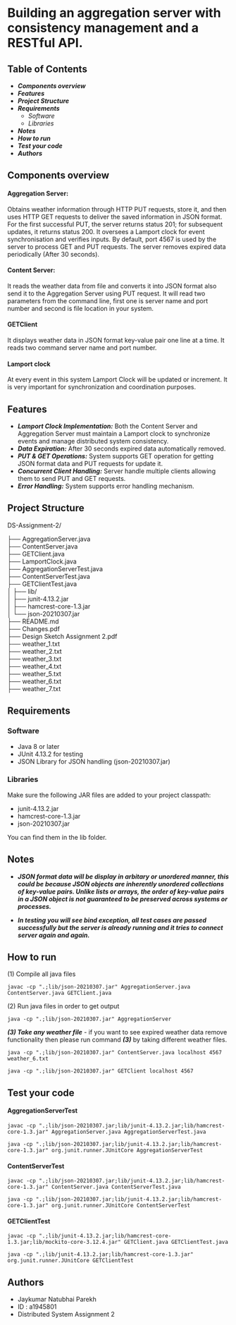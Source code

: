 
# Building an aggregation server with consistency management and a RESTful API.

## Table of Contents

- ***Components overview***
- ***Features***
- ***Project Structure***
- ***Requirements***
    - _Software_
    - _Libraries_ 
- ***Notes***
- ***How to run***
- ***Test your code***
- ***Authors***

## Components overview

#### Aggregation Server: 
Obtains weather information through HTTP PUT requests, store it, and then uses HTTP GET requests to deliver the saved information in JSON format. For the first successful PUT, the server returns status 201; for subsequent updates, it returns status 200. It oversees a Lamport clock for event synchronisation and verifies inputs. By default, port 4567 is used by the server to process GET and PUT requests. The server removes expired data periodically (After 30 seconds).

#### Content Server:
It reads the weather data from file and converts it into JSON format also send it to the Aggregation Server using PUT request. It will read two parameters from the command line, first one is server name and port number and second is file location in your system.

#### GETClient 
It displays weather data in JSON format key-value pair one line at a time. It reads two command server name and port number.

#### Lamport clock
At every event in this system Lamport Clock will be updated or increment. It is very important for synchronization and coordination purposes.

## Features

- ***Lamport Clock Implementation:*** Both the Content Server and Aggregation Server must maintain a Lamport clock to synchronize events and manage distributed system consistency.
- ***Data Expiration:*** After 30 seconds expired data automatically removed.
- ***PUT & GET Operations:*** System supports GET operation for getting JSON format data and PUT requests for update it.
- ***Concurrent Client Handling:*** Server handle multiple clients allowing them to send PUT and GET requests.
- ***Error Handling:*** System supports error handling mechanism.

## Project Structure

DS-Assignment-2/

├── AggregationServer.java             
├── ContentServer.java                 
├── GETClient.java                     
├── LamportClock.java                 
├── AggregationServerTest.java         
├── ContentServerTest.java             
├── GETClientTest.java                 
│
├── lib/                               
│   ├── junit-4.13.2.jar               
│   ├── hamcrest-core-1.3.jar         
│   └── json-20210307.jar              
├── README.md                           
├── Changes.pdf                       
├── Design Sketch Assignment 2.pdf    
├── weather_1.txt                   
├── weather_2.txt                     
├── weather_3.txt   
├── weather_4.txt                        
├── weather_5.txt                     
├── weather_6.txt      
├── weather_7.txt     
              

## Requirements

### Software 

- Java 8 or later
- JUnit 4.13.2 for testing
- JSON Library for JSON handling (json-20210307.jar)

### Libraries

Make sure the following JAR files are added to your project classpath:

- junit-4.13.2.jar
- hamcrest-core-1.3.jar
- json-20210307.jar

You can find them in the lib folder.

## Notes

- ***JSON format data will be display in arbitary or unordered manner, this could be because JSON objects are inherently unordered collections of key-value pairs. Unlike lists or arrays, the order of key-value pairs in a JSON object is not guaranteed to be preserved across systems or processes.***

- ***In testing you will see bind exception, all test cases are passed successfully but the server is already running and it tries to connect server again and again.***

## How to run

(1) Compile all java files
```
javac -cp ".;lib/json-20210307.jar" AggregationServer.java ContentServer.java GETClient.java
```
(2) Run java files in order to get output

```
java -cp ".;lib/json-20210307.jar" AggregationServer
```
***(3) Take any weather file*** - if you want to see expired weather data remove functionality then please run command ***(3)*** by taking different weather files.
```
java -cp ".;lib/json-20210307.jar" ContentServer.java localhost 4567 weather_6.txt
```

```
java -cp ".;lib/json-20210307.jar" GETClient localhost 4567
```

## Test your code

#### AggregationServerTest

```
javac -cp ".;lib/json-20210307.jar;lib/junit-4.13.2.jar;lib/hamcrest-core-1.3.jar" AggregationServer.java AggregationServerTest.java
```
```
java -cp ".;lib/json-20210307.jar;lib/junit-4.13.2.jar;lib/hamcrest-core-1.3.jar" org.junit.runner.JUnitCore AggregationServerTest
```

#### ContentServerTest

```
javac -cp ".;lib/json-20210307.jar;lib/junit-4.13.2.jar;lib/hamcrest-core-1.3.jar" ContentServer.java ContentServerTest.java

```

```
java -cp ".;lib/json-20210307.jar;lib/junit-4.13.2.jar;lib/hamcrest-core-1.3.jar" org.junit.runner.JUnitCore ContentServerTest
```

#### GETClientTest
```
javac -cp ".;lib/junit-4.13.2.jar;lib/hamcrest-core-1.3.jar;lib/mockito-core-3.12.4.jar" GETClient.java GETClientTest.java
```

```
java -cp ".;lib/junit-4.13.2.jar;lib/hamcrest-core-1.3.jar" org.junit.runner.JUnitCore GETClientTest
```

## Authors

- Jaykumar Natubhai Parekh
- ID : a1945801
- Distributed System Assignment 2